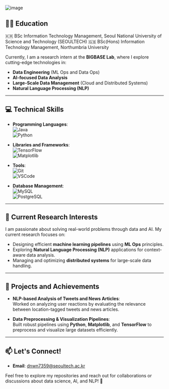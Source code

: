 ![image](https://github.com/user-attachments/assets/935bff1e-ef2f-4baa-a1ee-2c0d572c47e8)


## 🧑‍🎓 Education
🇰🇷 BSc Information Technology Management, Seoul National University of Science and Technology (SEOULTECH)
🇬🇧 BSc(Hons) Information Technology Management, Northumbria University

Currently, I am a research intern at the **BIGBASE Lab**, where I explore cutting-edge technologies in:

- **Data Engineering** (ML Ops and Data Ops)
- **AI-focused Data Analysis**
- **Large-Scale Data Management** (Cloud and Distributed Systems)
- **Natural Language Processing (NLP)**

---

## 💻 Technical Skills
- **Programming Languages**:  
  ![Java](https://img.shields.io/badge/Java-007396?style=flat-square&logo=java&logoColor=white)  
  ![Python](https://img.shields.io/badge/Python-3776AB?style=flat-square&logo=python&logoColor=white)  

- **Libraries and Frameworks**:  
  ![TensorFlow](https://img.shields.io/badge/TensorFlow-FF6F00?style=flat-square&logo=tensorflow&logoColor=white)  
  ![Matplotlib](https://img.shields.io/badge/Matplotlib-11557C?style=flat-square&logo=python&logoColor=white)  

- **Tools**:  
  ![Git](https://img.shields.io/badge/Git-F05032?style=flat-square&logo=git&logoColor=white)  
  ![VSCode](https://img.shields.io/badge/VSCode-007ACC?style=flat-square&logo=visual-studio-code&logoColor=white)  

- **Database Management**:  
  ![MySQL](https://img.shields.io/badge/MySQL-4479A1?style=flat-square&logo=mysql&logoColor=white)  
  ![PostgreSQL](https://img.shields.io/badge/PostgreSQL-336791?style=flat-square&logo=postgresql&logoColor=white)

---

## 📖 Current Research Interests
I am passionate about solving real-world problems through data and AI. My current research focuses on:
- Designing efficient **machine learning pipelines** using **ML Ops** principles.
- Exploring **Natural Language Processing (NLP)** applications for context-aware data analysis.
- Managing and optimizing **distributed systems** for large-scale data handling.

---

## 🌱 Projects and Achievements
- **NLP-based Analysis of Tweets and News Articles**:  
  Worked on analyzing user reactions by evaluating the relevance between location-tagged tweets and news articles.

- **Data Preprocessing & Visualization Pipelines**:  
  Built robust pipelines using **Python**, **Matplotlib**, and **TensorFlow** to preprocess and visualize large datasets efficiently.



---

## 📫 Let's Connect!
- **Email**: dnwn7359@seoultech.ac.kr  

Feel free to explore my repositories and reach out for collaborations or discussions about data science, AI, and NLP! 🚀

